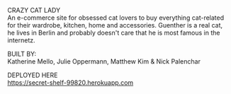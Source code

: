 CRAZY CAT LADY  <br />
An e-commerce site for obsessed cat lovers to buy everything cat-related for their wardrobe, kitchen, home and accessories. 
Guenther is a real cat, he lives in Berlin and probably doesn't care that he is most famous in the internetz.

BUILT BY: <br />
Katherine Mello, Julie Oppermann, Matthew Kim & Nick Palenchar

DEPLOYED HERE <br />
https://secret-shelf-99820.herokuapp.com

